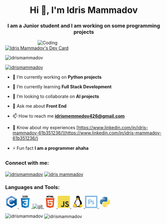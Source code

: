 <h1 align="center">Hi 👋, I'm Idris Mammadov</h1>
<h3 align="center">I am a Junior student and I am working on some programming projects</h3>
<img align="right" alt="Coding" width="400" src="https://encrypted-tbn0.gstatic.com/images?q=tbn:ANd9GcQrIXiA955nXXUIyfWiijcoMvGCbF5jv6S4BA&usqp=CAU">
<a href align="right" ="https://app.daily.dev/IDRISMAMMADOV"><img width="400" src="https://api.daily.dev/devcards/7bf80a6b67184ae5b6138c74fcd92efa.png?r=qxi" width="400" alt="Idris Mammadov's Dev Card"/></a>
<p align="left"> <img src="https://komarev.com/ghpvc/?username=idrismammadov&label=Profile%20views&color=0e75b6&style=flat" alt="idrismammadov" /> </p>

<p align="left"> <a href="https://twitter.com/idrismammadov" target="blank"><img src="https://img.shields.io/twitter/follow/idrismammadov?logo=twitter&style=for-the-badge" alt="idrismammadov" /></a> </p>


- 🔭 I’m currently working on **Python projects**

- 🌱 I’m currently learning **Full Stack Development**

- 👯 I’m looking to collaborate on **AI projects**

- 💬 Ask me about **Front End**

- 📫 How to reach me **idrismemmedov426@gmail.com**

- 📄 Know about my experiences [https://www.linkedin.com/in/idris-mammadov-61b351236/](https://www.linkedin.com/in/idris-mammadov-61b351236/)

- ⚡ Fun fact **I am a programmer ahaha**

<h3 align="left">Connect with me:</h3>
<p align="left">
<a href="https://twitter.com/idrismammadov" target="blank"><img align="center" src="https://raw.githubusercontent.com/rahuldkjain/github-profile-readme-generator/master/src/images/icons/Social/twitter.svg" alt="idrismammadov" height="30" width="40" /></a>
<a href="https://linkedin.com/in/idris mammadov" target="blank"><img align="center" src="https://raw.githubusercontent.com/rahuldkjain/github-profile-readme-generator/master/src/images/icons/Social/linked-in-alt.svg" alt="idris mammadov" height="30" width="40" /></a>
</p>

<h3 align="left">Languages and Tools:</h3>
<p align="left"> <a href="https://www.cprogramming.com/" target="_blank" rel="noreferrer"> <img src="https://raw.githubusercontent.com/devicons/devicon/master/icons/c/c-original.svg" alt="c" width="40" height="40"/> </a> <a href="https://www.w3schools.com/css/" target="_blank" rel="noreferrer"> <img src="https://raw.githubusercontent.com/devicons/devicon/master/icons/css3/css3-original-wordmark.svg" alt="css3" width="40" height="40"/> </a> <a href="https://git-scm.com/" target="_blank" rel="noreferrer"> <img src="https://www.vectorlogo.zone/logos/git-scm/git-scm-icon.svg" alt="git" width="40" height="40"/> </a> <a href="https://www.w3.org/html/" target="_blank" rel="noreferrer"> <img src="https://raw.githubusercontent.com/devicons/devicon/master/icons/html5/html5-original-wordmark.svg" alt="html5" width="40" height="40"/> </a> <a href="https://developer.mozilla.org/en-US/docs/Web/JavaScript" target="_blank" rel="noreferrer"> <img src="https://raw.githubusercontent.com/devicons/devicon/master/icons/javascript/javascript-original.svg" alt="javascript" width="40" height="40"/> </a> <a href="https://www.linux.org/" target="_blank" rel="noreferrer"> <img src="https://raw.githubusercontent.com/devicons/devicon/master/icons/linux/linux-original.svg" alt="linux" width="40" height="40"/> </a> <a href="https://www.photoshop.com/en" target="_blank" rel="noreferrer"> <img src="https://raw.githubusercontent.com/devicons/devicon/master/icons/photoshop/photoshop-line.svg" alt="photoshop" width="40" height="40"/> </a> <a href="https://www.python.org" target="_blank" rel="noreferrer"> <img src="https://raw.githubusercontent.com/devicons/devicon/master/icons/python/python-original.svg" alt="python" width="40" height="40"/> </a> </p>

<p><img align="left" src="https://github-readme-stats.vercel.app/api/top-langs?username=idrismammadov&show_icons=true&locale=en&layout=compact" alt="idrismammadov" /></p>

<p>&nbsp;<img align="center" src="https://github-readme-stats.vercel.app/api?username=idrismammadov&show_icons=true&locale=en" alt="idrismammadov" /></p>
